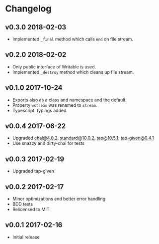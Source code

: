 # Changelog

## v0.3.0 2018-02-03

  * Implemented `_final` method which calls `end` on file stream.

## v0.2.0 2018-02-02

  * Only public interface of Writable is used.
  * Implemented `_destroy` method which cleans up file stream.

## v0.1.0 2017-10-24

  * Exports also as a class and namespace and the default.
  * Property `wstream` was renamed to `stream`.
  * Typescript: typings added.

## v0.0.4 2017-06-22

  * Upgraded chai@4.0.2, standard@10.0.2, tap@10.5.1, tap-given@0.4.1
  * Use snazzy and dirty-chai for tests

## v0.0.3 2017-02-19

  * Upgraded tap-given

## v0.0.2 2017-02-17

  * Minor optimizations and better error handling
  * BDD tests
  * Relicensed to MIT

## v0.0.1 2017-02-16

  * Initial release
